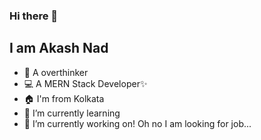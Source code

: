<!-- ![My Profile Background](https://wallpaperaccess.com/full/8901683.jpg) -->
### Hi there 👋
## I am Akash Nad
- 🤔 A overthinker
- 💻 A MERN Stack Developer✨
- 🏠 I'm from Kolkata
- 🌱 I’m currently learning
- 🔭 I’m currently working on! Oh no I am looking for job...

<!--
**iamAkashNad/iamAkashNad** is a ✨ _special_ ✨ repository because its `README.md` (this file) appears on your GitHub profile.

Here are some ideas to get you started:

- 🔭 I’m currently working on ...
- 👯 I’m looking to collaborate on ...
- 🤔 I’m looking for help with ...
- 💬 Ask me about ...
- 📫 How to reach me: ...
- 😄 Pronouns: ...
- ⚡ Fun fact: ...
-->
